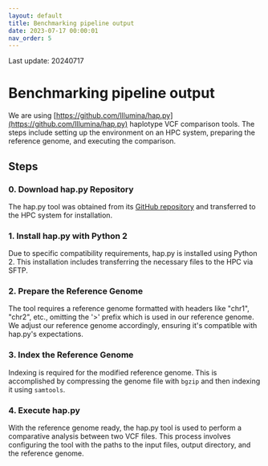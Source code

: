 ```yaml
---
layout: default
title: Benchmarking pipeline output
date: 2023-07-17 00:00:01
nav_order: 5
---
```


Last update: 20240717
# Benchmarking pipeline output

We are using [https://github.com/Illumina/hap.py](https://github.com/Illumina/hap.py) haplotype VCF comparison tools.
The steps include setting up the environment on an HPC system, preparing the reference genome, and executing the comparison.

## Steps

### 0. **Download hap.py Repository**
The hap.py tool was obtained from its [GitHub repository](https://github.com/Illumina/hap.py) and transferred to the HPC system for installation.

### 1. **Install hap.py with Python 2**
Due to specific compatibility requirements, hap.py is installed using Python 2. This installation includes transferring the necessary files to the HPC via SFTP.

### 2. **Prepare the Reference Genome**
The tool requires a reference genome formatted with headers like "chr1", "chr2", etc., omitting the '>' prefix which is used in our reference genome.
We adjust our reference genome accordingly, ensuring it's compatible with hap.py's expectations.

### 3. **Index the Reference Genome**
Indexing is required for the modified reference genome. This is accomplished by compressing the genome file with `bgzip` and then indexing it using `samtools`.

### 4. **Execute hap.py**
With the reference genome ready, the hap.py tool is used to perform a comparative analysis between two VCF files. This process involves configuring the tool with the paths to the input files, output directory, and the reference genome.


